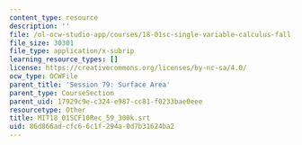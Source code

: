 ```yaml
---
content_type: resource
description: ''
file: /ol-ocw-studio-app/courses/18-01sc-single-variable-calculus-fall-2010/86d866adcfc66c1f294a0d7b31624ba2_MIT18_01SCF10Rec_59_300k.srt
file_size: 30301
file_type: application/x-subrip
learning_resource_types: []
license: https://creativecommons.org/licenses/by-nc-sa/4.0/
ocw_type: OCWFile
parent_title: 'Session 79: Surface Area'
parent_type: CourseSection
parent_uid: 17929c9e-c324-e987-cc81-f0233bae0eee
resourcetype: Other
title: MIT18_01SCF10Rec_59_300k.srt
uid: 86d866ad-cfc6-6c1f-294a-0d7b31624ba2
---
```


